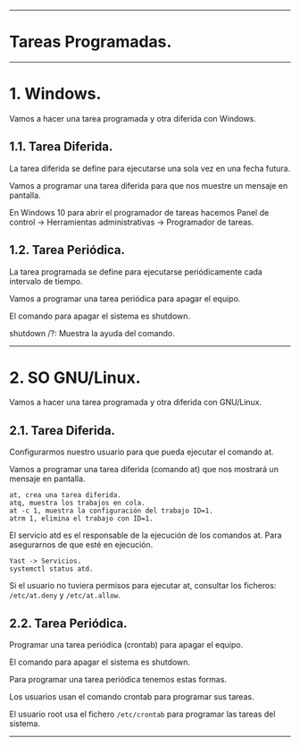 ___

# **Tareas Programadas.**

---

# **1. Windows.**

Vamos a hacer una tarea programada y otra diferida con Windows.

## **1.1. Tarea Diferida.**

La tarea diferida se define para ejecutarse una sola vez en una fecha futura.

Vamos a programar una tarea diferida para que nos muestre un mensaje en pantalla.

En Windows 10 para abrir el programador de tareas hacemos Panel de control -> Herramientas administrativas -> Programador de tareas.

## **1.2. Tarea Periódica.**

La tarea programada se define para ejecutarse periódicamente cada intervalo de tiempo.

Vamos a programar una tarea periódica para apagar el equipo.

El comando para apagar el sistema es shutdown.

shutdown /?: Muestra la ayuda del comando.

---

# **2. SO GNU/Linux.**

Vamos a hacer una tarea programada y otra diferida con GNU/Linux.

## **2.1. Tarea Diferida.**

Configurarmos nuestro usuario para que pueda ejecutar el comando at.

Vamos a programar una tarea diferida (comando at) que nos mostrará un mensaje en pantalla.

~~~
at, crea una tarea diferida.
atq, muestra los trabajos en cola.
at -c 1, muestra la configuración del trabajo ID=1.
atrm 1, elimina el trabajo con ID=1.
~~~

El servicio atd es el responsable de la ejecución de los comandos at. Para asegurarnos de que esté en ejecución.

~~~
Yast -> Servicios.
systemctl status atd.
~~~

Si el usuario no tuviera permisos para ejecutar at, consultar los ficheros: `/etc/at.deny` y `/etc/at.allow`.

## **2.2. Tarea Periódica.**

Programar una tarea periódica (crontab) para apagar el equipo.

El comando para apagar el sistema es shutdown.

Para programar una tarea periódica tenemos estas formas.

Los usuarios usan el comando crontab para programar sus tareas.

El usuario root usa el fichero `/etc/crontab` para programar las tareas del sistema.

---
